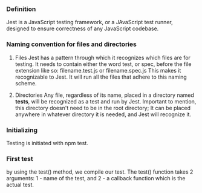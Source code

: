 ### Definition
Jest is a JavaScript testing framework, or a JAvaScript test runner, designed to ensure correctness of any JavaScript codebase. 

### Naming convention for files and directories

1. Files
Jest has a pattern through which it recognizes which files are for testing. It needs to contain either the word test, or spec, before the file extension like so: filename.test.js or filename.spec.js This makes it recognizable to Jest. It will run all the files that adhere to this naming scheme.  

2. Directories
Any file, regardless of its name, placed in a directory named __tests__, will be recognized as a test and run by Jest. Important to mention, this directory doesn't need to be in the root directory; It can be placed anywhere in whatever directory it is needed, and Jest will recognize it. 

### Initializing
Testing is initiated with npm test. 

### First test 
by using the test() method, we compile our test. The test() function takes 2 arguments: 1 - name of the test, and 2 - a callback function which is the actual test. 
